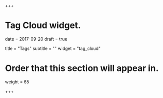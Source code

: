 +++
# Tag Cloud widget.

date = 2017-09-20
draft = true

title = "Tags"
subtitle = ""
widget = "tag_cloud"

# Order that this section will appear in.
weight = 65

+++
